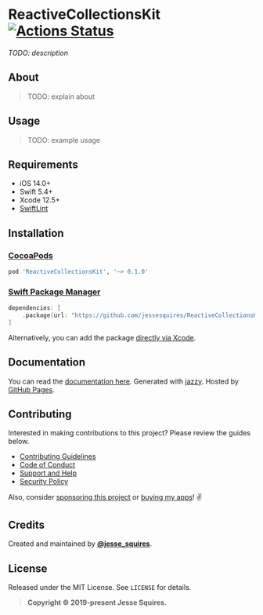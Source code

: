 # ReactiveCollectionsKit [![Actions Status](https://github.com/jessesquires/ReactiveCollectionsKit/workflows/CI/badge.svg)](https://github.com/jessesquires/ReactiveCollectionsKit/actions)

*TODO: description*

## About

> TODO: explain about

## Usage

> TODO: example usage

## Requirements

- iOS 14.0+
- Swift 5.4+
- Xcode 12.5+
- [SwiftLint](https://github.com/realm/SwiftLint)

## Installation

### [CocoaPods](http://cocoapods.org)

````ruby
pod 'ReactiveCollectionsKit', '~> 0.1.0'
````

### [Swift Package Manager](https://swift.org/package-manager/)

```swift
dependencies: [
    .package(url: "https://github.com/jessesquires/ReactiveCollectionsKit.git", from: "0.1.0")
]
```

Alternatively, you can add the package [directly via Xcode](https://developer.apple.com/documentation/xcode/adding_package_dependencies_to_your_app).

## Documentation

You can read the [documentation here](https://jessesquires.github.io/ReactiveCollectionsKit). Generated with [jazzy](https://github.com/realm/jazzy). Hosted by [GitHub Pages](https://pages.github.com).

## Contributing

Interested in making contributions to this project? Please review the guides below.

- [Contributing Guidelines](https://github.com/jessesquires/.github/blob/master/CONTRIBUTING.md)
- [Code of Conduct](https://github.com/jessesquires/.github/blob/master/CODE_OF_CONDUCT.md)
- [Support and Help](https://github.com/jessesquires/.github/blob/master/SUPPORT.md)
- [Security Policy](https://github.com/jessesquires/.github/blob/master/SECURITY.md)

Also, consider [sponsoring this project](https://www.jessesquires.com/sponsor/) or [buying my apps](https://www.hexedbits.com)! ✌️

## Credits

Created and maintained by [**@jesse_squires**](https://twitter.com/jesse_squires).

## License

Released under the MIT License. See `LICENSE` for details.

> **Copyright &copy; 2019-present Jesse Squires.**
